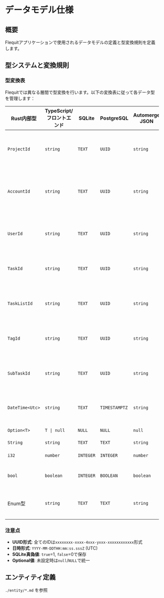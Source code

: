 # データモデル仕様

## 概要

Flequitアプリケーションで使用されるデータモデルの定義と型変換規則を定義します。

## 型システムと変換規則

### 型変換表

Flequitでは異なる層間で型変換を行います。以下の変換表に従って各データ型を管理します：

| Rust内部型 | TypeScript/フロントエンド | SQLite | PostgreSQL | Automerge JSON | 説明 |
|-----------|-------------------------|--------|------------|----------------|------|
| `ProjectId` | `string` | `TEXT` | `UUID` | `string` | プロジェクト一意識別子（UUID v4） |
| `AccountId` | `string` | `TEXT` | `UUID` | `string` | アカウント内部識別子（UUID v4・非公開） |
| `UserId` | `string` | `TEXT` | `UUID` | `string` | ユーザー識別子（UUID v4・公開用） |
| `TaskId` | `string` | `TEXT` | `UUID` | `string` | タスク一意識別子（UUID v4） |
| `TaskListId` | `string` | `TEXT` | `UUID` | `string` | タスクリスト一意識別子（UUID v4） |
| `TagId` | `string` | `TEXT` | `UUID` | `string` | タグ一意識別子（UUID v4） |
| `SubTaskId` | `string` | `TEXT` | `UUID` | `string` | サブタスク一意識別子（UUID v4） |
| `DateTime<Utc>` | `string` | `TEXT` | `TIMESTAMPTZ` | `string` | ISO 8601形式日時文字列 |
| `Option<T>` | `T \| null` | `NULL` | `NULL` | `null` | Optional値 |
| `String` | `string` | `TEXT` | `TEXT` | `string` | 文字列 |
| `i32` | `number` | `INTEGER` | `INTEGER` | `number` | 32bit整数 |
| `bool` | `boolean` | `INTEGER` | `BOOLEAN` | `boolean` | 真偽値（SQLiteは0/1） |
| Enum型 | `string` | `TEXT` | `TEXT` | `string` | 列挙型（文字列として保存） |

### 注意点

- **UUID形式**: 全てのIDは`xxxxxxxx-xxxx-4xxx-yxxx-xxxxxxxxxxxx`形式
- **日時形式**: `YYYY-MM-DDTHH:mm:ss.sssZ` (UTC)
- **SQLite真偽値**: `true`=1, `false`=0で保存
- **Optional値**: 未設定時は`null`/`NULL`で統一

## エンティティ定義

`./entity/*.md` を参照
